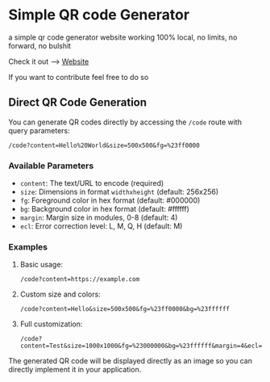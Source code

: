 # Simple QR code Generator
a simple qr code generator website working 100% local, no limits, no forward, no bulshit

Check it out --> [Website](https://qr.maierfabian.de)


If you want to contribute feel free to do so

## Direct QR Code Generation

You can generate QR codes directly by accessing the `/code` route with query parameters:

```
/code?content=Hello%20World&size=500x500&fg=%23ff0000
```

### Available Parameters

- `content`: The text/URL to encode (required)
- `size`: Dimensions in format `widthxheight` (default: 256x256)
- `fg`: Foreground color in hex format (default: #000000)
- `bg`: Background color in hex format (default: #ffffff)
- `margin`: Margin size in modules, 0-8 (default: 4)
- `ecl`: Error correction level: L, M, Q, H (default: M)

### Examples

1. Basic usage:
   ```
   /code?content=https://example.com
   ```

2. Custom size and colors:
   ```
   /code?content=Hello&size=500x500&fg=%23ff0000&bg=%23ffffff
   ```

3. Full customization:
   ```
   /code?content=Test&size=1000x1000&fg=%23000000&bg=%23ffffff&margin=4&ecl=H
   ```

The generated QR code will be displayed directly as an image so you can directly implement it in your application.
